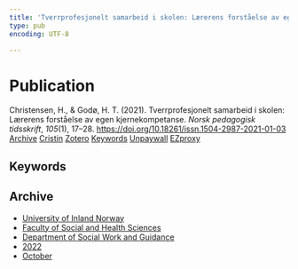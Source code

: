 ```yaml
---
title: 'Tverrprofesjonelt samarbeid i skolen: Lærerens forståelse av egen kjernekompetanse'
type: pub
encoding: UTF-8

---
```

<h1>Publication</h1>
<article id="csl-bib-container-IP43AA2S" class="csl-bib-container">
  <div class="csl-bib-body"> <div class="csl-entry">Christensen, H., &#38; Godø, H. T. (2021). Tverrprofesjonelt samarbeid i skolen: Lærerens forståelse av egen kjernekompetanse. <i>Norsk pedagogisk tidsskrift</i>, <i>105</i>(1), 17–28. <a href="https://doi.org/10.18261/issn.1504-2987-2021-01-03">https://doi.org/10.18261/issn.1504-2987-2021-01-03</a></div> </div>
  <div class="csl-bib-buttons">
    <a href="#taxonomy-article-IP43AA2S" alt="archive" class="csl-bib-button">Archive</a>
    <a href="https://app.cristin.no/results/show.jsf?id=2062307" alt="Cristin" class="csl-bib-button">Cristin</a>
    <a href="http://zotero.org/groups/5881554/items/IP43AA2S" alt="Zotero" class="csl-bib-button">Zotero</a>
    <a href="#keywords-article-IP43AA2S" alt="keywords" class="csl-bib-button">Keywords</a>
    <a href="https://doi.org/10.18261/issn.1504-2987-2021-01-03" alt="Unpaywall" class="csl-bib-button">Unpaywall</a>
    <a href="https://doi.org/10.18261/issn.1504-2987-2021-01-03" alt="EZproxy" class="csl-bib-button">EZproxy</a>
  </div>
  <div id="csl-bib-meta-container-IP43AA2S"></div>
</article>
<div id="csl-bib-meta-IP43AA2S" class="csl-bib-meta">
  <article id="keywords-article-IP43AA2S" class="keywords-article">
    <h1>Keywords</h1>
    
  </article>
  <article id="taxonomy-article-IP43AA2S" class="taxonomy-article">
    <h1>Archive</h1>
    <ul>
      <li>
        <a href="/en/archive/?key=3DCRN523">University of Inland Norway</a>
      </li>
      <li>
        <a href="/en/archive/?key=IDKFS3MX">Faculty of Social and Health Sciences</a>
      </li>
      <li>
        <a href="/en/archive/?key=CU4VFGCV">Department of Social Work and Guidance</a>
      </li>
      <li>
        <a href="/en/archive/?key=7UTH2T35">2022</a>
      </li>
      <li>
        <a href="/en/archive/?key=GHSEXXEU">October</a>
      </li>
    </ul>
  </article>
</div>
